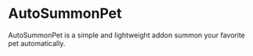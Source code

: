 # AutoSummonPet
AutoSummonPet is a simple and lightweight addon summon your favorite pet automatically.
